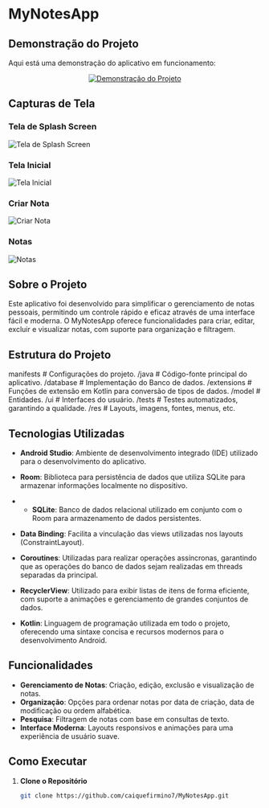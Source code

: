 # MyNotesApp

## Demonstração do Projeto

Aqui está uma demonstração do aplicativo em funcionamento:

<p align="center">
  <a href="https://github.com/caiquefirmino7/MyNotesApp/blob/master/drawable/video.mp4" target="_blank">
    <img src="https://github.com/caiquefirmino7/MyNotesApp/blob/master/drawable/video.mp4" alt="Demonstração do Projeto" style="max-width:100%;"/>
  </a>
</p>

## Capturas de Tela

### Tela de Splash Screen

![Tela de Splash Screen](https://github.com/caiquefirmino7/MyNotesApp/blob/master/drawable/splashscreen.png)

### Tela Inicial

![Tela Inicial](https://github.com/caiquefirmino7/MyNotesApp/blob/master/drawable/telainicial.jpeg)

### Criar Nota

![Criar Nota](https://github.com/caiquefirmino7/MyNotesApp/blob/master/drawable/criarnota.jpeg)

### Notas

![Notas](https://github.com/caiquefirmino7/MyNotesApp/blob/master/drawable/notas.jpeg)

## Sobre o Projeto

Este aplicativo foi desenvolvido para simplificar o gerenciamento de notas pessoais, permitindo um controle rápido e eficaz através de uma interface fácil e moderna. O MyNotesApp oferece funcionalidades para criar, editar, excluir e visualizar notas, com suporte para organização e filtragem.

## Estrutura do Projeto

manifests # Configurações do projeto.
/java # Código-fonte principal do aplicativo.
/database # Implementação do Banco de dados.
/extensions # Funções de extensão em Kotlin para conversão de tipos de dados.
/model # Entidades.
/ui # Interfaces do usuário.
/tests # Testes automatizados, garantindo a qualidade.
/res # Layouts, imagens, fontes, menus, etc.

## Tecnologias Utilizadas

- **Android Studio**: Ambiente de desenvolvimento integrado (IDE) utilizado para o desenvolvimento do aplicativo.

- **Room**: Biblioteca para persistência de dados que utiliza SQLite para armazenar informações localmente no dispositivo.

- - **SQLite**: Banco de dados relacional utilizado em conjunto com o Room para armazenamento de dados persistentes.

- **Data Binding**: Facilita a vinculação das views utilizadas nos layouts (ConstraintLayout).

- **Coroutines**: Utilizadas para realizar operações assíncronas, garantindo que as operações do banco de dados sejam realizadas em threads separadas da principal.

- **RecyclerView**: Utilizado para exibir listas de itens de forma eficiente, com suporte a animações e gerenciamento de grandes conjuntos de dados.

- **Kotlin**: Linguagem de programação utilizada em todo o projeto, oferecendo uma sintaxe concisa e recursos modernos para o desenvolvimento Android.



## Funcionalidades

- **Gerenciamento de Notas**: Criação, edição, exclusão e visualização de notas.
- **Organização**: Opções para ordenar notas por data de criação, data de modificação ou ordem alfabética.
- **Pesquisa**: Filtragem de notas com base em consultas de texto.
- **Interface Moderna**: Layouts responsivos e animações para uma experiência de usuário suave.

## Como Executar

1. **Clone o Repositório**
   ```bash
   git clone https://github.com/caiquefirmino7/MyNotesApp.git

